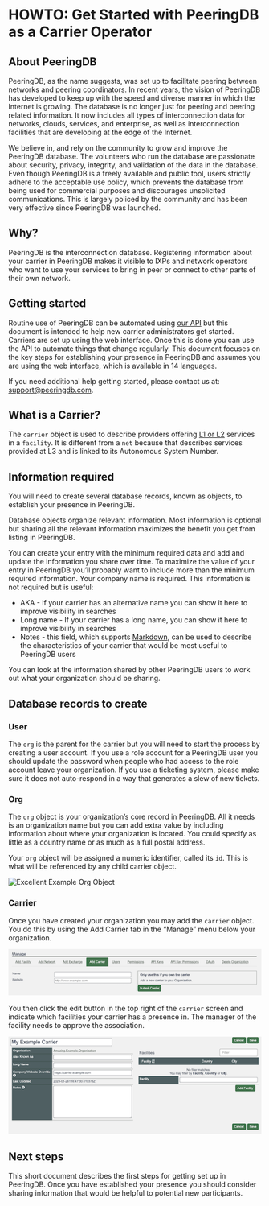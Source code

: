 # HOWTO: Get Started with PeeringDB as a Carrier Operator 

## About PeeringDB

PeeringDB, as the name suggests, was set up to facilitate peering between networks and peering coordinators. In recent years, the vision of PeeringDB has developed to keep up with the speed and diverse manner in which the Internet is growing. The database is no longer just for peering and peering related information. It now includes all types of interconnection data for networks, clouds, services, and enterprise, as well as interconnection facilities that are developing at the edge of the Internet.

We believe in, and rely on the community to grow and improve the PeeringDB database. The volunteers who run the database are passionate about security, privacy, integrity, and validation of the data in the database. Even though PeeringDB is a freely available and public tool, users strictly adhere to the acceptable use policy, which prevents the database from being used for commercial purposes and discourages unsolicited communications. This is largely policed by the community and has been very effective since PeeringDB was launched.

## Why?

PeeringDB is the interconnection database. Registering information about your carrier in PeeringDB makes it visible to IXPs and network operators who want to use your services to bring in peer or connect to other parts of their own network. 

## Getting started

Routine use of PeeringDB can be automated using [our API](https://www.peeringdb.com/apidocs) but this document is intended to help new carrier administrators get started. Carriers are set up using the web interface. Once this is done you can use the API to automate things that change regularly. This document focuses on the key steps for establishing your presence in PeeringDB and assumes you are using the web interface, which is available in 14 languages.

If you need additional help getting started, please contact us at: [support@peeringdb.com](mailto:support@peeringdb.com).

## What is a Carrier?
The `carrier` object is used to describe providers offering [L1 or L2](https://en.wikipedia.org/wiki/OSI_model#Layer_1:_Physical_layer) services in a `facility`. It is different from a `net` because that describes services provided at L3 and is linked to its Autonomous System Number.

## Information required

You will need to create several database records, known as objects, to establish your presence in PeeringDB. 

Database objects organize relevant information. Most information is optional but sharing all the relevant information maximizes the benefit you get from listing in PeeringDB. 

You can create your entry with the minimum required data and add and update the information you share over time. To maximize the value of your entry in PeeringDB you’ll probably want to include more than the minimum required information. Your company name is required. This information is not required but is useful:

* AKA - If your carrier has an alternative name you can show it here to improve visibility in searches
* Long name - If your carrier has a long name, you can show it here to improve visibility in searches
* Notes - this field, which supports [Markdown](https://daringfireball.net/projects/markdown/), can be used to describe the characteristics of your carrier that would be most useful to PeeringDB users

You can look at the information shared by other PeeringDB users to work out what your organization should be sharing.

## Database records to create

### User

The `org` is the parent for the carrier but you will need to start the process by creating a user account. If you use a role account for a PeeringDB user you should update the password when people who had access to the role account leave your organization. If you use a ticketing system, please make sure it does not auto-respond in a way that generates a slew of new tickets.

### Org

The `org` object is your organization’s core record in PeeringDB. All it needs is an organization name but you can add extra value by including information about where your organization is located. You could specify as little as a country name or as much as a full postal address.

Your `org` object will be assigned a numeric identifier, called its `id`. This is what will be referenced by any child carrier object.

![Excellent Example Org Object](images/excellent-example-org.png)

### Carrier

Once you have created your organization you may add the `carrier` object. You do this by using the Add Carrier tab in the “Manage” menu below your organization.

![Add Carrier Tab](images/add_carrier_tab.png)

You then click the edit button in the top right of the `carrier` screen and indicate which facilities your carrier has a presence in. The manager of the facility needs to approve the association.

![Add Carrier Presence to Facility](images/add_carrier_presence_to_facility_control.png)

## Next steps

This short document describes the first steps for getting set up in PeeringDB. Once you have established your presence you should consider sharing information that would be helpful to potential new participants. 
